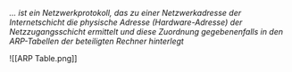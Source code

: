 *... ist ein Netzwerkprotokoll, das zu einer Netzwerkadresse der Internetschicht die physische Adresse (Hardware-Adresse) der Netzzugangsschicht ermittelt und diese Zuordnung gegebenenfalls in den ARP-Tabellen der beteiligten Rechner hinterlegt*

![[ARP Table.png]]